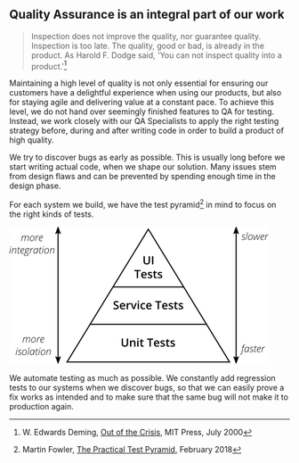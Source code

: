 ## Quality Assurance is an integral part of our work

> Inspection does not improve the quality, nor guarantee quality. Inspection is too late. The quality, good or bad, is already in the product. As Harold F. Dodge said, 'You can not inspect quality into a product.'[^1]

Maintaining a high level of quality is not only essential for ensuring our customers have a delightful experience when using our products, but also for staying agile and delivering value at a constant pace. To achieve this level, we do not hand over seemingly finished features to QA for testing. Instead, we work closely with our QA Specialists to apply the right testing strategy before, during and after writing code in order to build a product of high quality. 

We try to discover bugs as early as possible. This is usually long before we start writing actual code, when we shape our solution. Many issues stem from design flaws and can be prevented by spending enough time in the design phase.

For each system we build, we have the test pyramid[^2] in mind to focus on the right kinds of tests. 

![test-pyramid.png](assets%2Ftest-pyramid.png)

We automate testing as much as possible. We constantly add regression tests to our systems when we discover bugs, so that we can easily prove a fix works as intended and to make sure that the same bug will not make it to production again.

[^1]: W. Edwards Deming, [Out of the Crisis](https://mitpress.mit.edu/9780262541152/), MIT Press, July 2000
[^2]: Martin Fowler, [The Practical Test Pyramid](https://martinfowler.com/articles/practical-test-pyramid.html), February 2018
